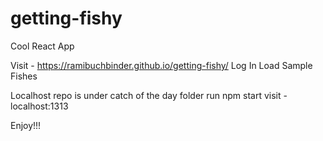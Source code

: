 # getting-fishy
Cool React App


Visit - https://ramibuchbinder.github.io/getting-fishy/
Log In
Load Sample Fishes



Localhost repo is under catch of the day folder
run npm start
visit - localhost:1313

Enjoy!!!
